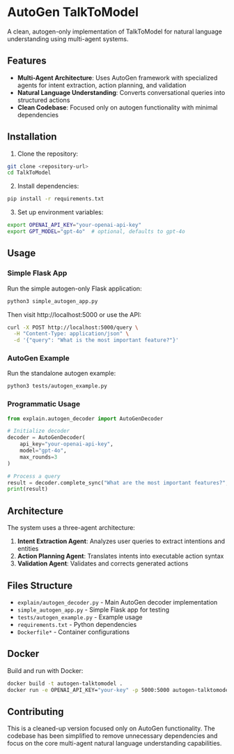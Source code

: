 # AutoGen TalkToModel

A clean, autogen-only implementation of TalkToModel for natural language understanding using multi-agent systems.

## Features

- **Multi-Agent Architecture**: Uses AutoGen framework with specialized agents for intent extraction, action planning, and validation
- **Natural Language Understanding**: Converts conversational queries into structured actions
- **Clean Codebase**: Focused only on autogen functionality with minimal dependencies

## Installation

1. Clone the repository:
```bash
git clone <repository-url>
cd TalkToModel
```

2. Install dependencies:
```bash
pip install -r requirements.txt
```

3. Set up environment variables:
```bash
export OPENAI_API_KEY="your-openai-api-key"
export GPT_MODEL="gpt-4o"  # optional, defaults to gpt-4o
```

## Usage

### Simple Flask App

Run the simple autogen-only Flask application:

```bash
python3 simple_autogen_app.py
```

Then visit http://localhost:5000 or use the API:

```bash
curl -X POST http://localhost:5000/query \
  -H "Content-Type: application/json" \
  -d '{"query": "What is the most important feature?"}'
```

### AutoGen Example

Run the standalone autogen example:

```bash
python3 tests/autogen_example.py
```

### Programmatic Usage

```python
from explain.autogen_decoder import AutoGenDecoder

# Initialize decoder
decoder = AutoGenDecoder(
    api_key="your-openai-api-key",
    model="gpt-4o",
    max_rounds=3
)

# Process a query
result = decoder.complete_sync("What are the most important features?", conversation=None)
print(result)
```

## Architecture

The system uses a three-agent architecture:

1. **Intent Extraction Agent**: Analyzes user queries to extract intentions and entities
2. **Action Planning Agent**: Translates intents into executable action syntax
3. **Validation Agent**: Validates and corrects generated actions

## Files Structure

- `explain/autogen_decoder.py` - Main AutoGen decoder implementation
- `simple_autogen_app.py` - Simple Flask app for testing
- `tests/autogen_example.py` - Example usage
- `requirements.txt` - Python dependencies
- `Dockerfile*` - Container configurations

## Docker

Build and run with Docker:

```bash
docker build -t autogen-talktomodel .
docker run -e OPENAI_API_KEY="your-key" -p 5000:5000 autogen-talktomodel
```

## Contributing

This is a cleaned-up version focused only on AutoGen functionality. The codebase has been simplified to remove unnecessary dependencies and focus on the core multi-agent natural language understanding capabilities.